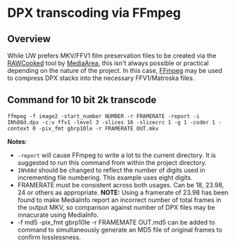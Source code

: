 # DPX transcoding via FFmpeg

## Overview
While UW prefers MKV/FFV1 film preservation files to be created via the [RAWCooked](https://mediaarea.net/RAWcooked) tool by [MediaArea](https://mediaarea.net/), this isn't always possible or practical depending on the nature of the project. In this case, [FFmpeg](https://www.ffmpeg.org/) may be used to compress DPX stacks into the necessary FFV1/Matroska files.

## Command for 10 bit 2k transcode
`ffmpeg -f image2 -start_number NUMBER -r FRAMERATE -report -i IN%08d.dpx -c:v ffv1 -level 3 -slices 16 -slicecrc 1 -g 1 -coder 1 -context 0 -pix_fmt gbrp10le -r FRAMERATE OUT.mkv`

__Notes__:
* `-report` will cause FFmpeg to write a lot to the current directory. It is suggested to run this command from within the project directory.
* `IN%08d` should be changed to reflect the number of digits used in incrementing file numbering. This example uses eight digits.
* FRAMERATE must be consistent across both usages. Can be 18, 23.98, 24 or others as appropriate. __NOTE:__ Using a framerate of 23.98 has been found to make MediaInfo report an incorrect number of total frames in the output MKV, so comparison against number of DPX files may be innacurate using MediaInfo. 
* -f md5 -pix_fmt gbrp10le -r FRAMEMATE OUT.md5 can be added to command to simultaneously generate an MD5 file of original frames to confirm losslessness.
